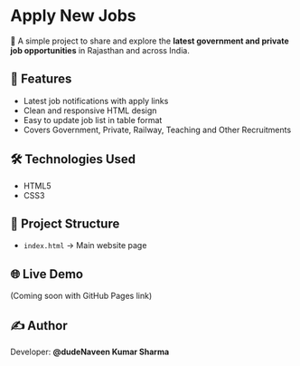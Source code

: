 # Apply New Jobs

🚀 A simple project to share and explore the **latest government and private job opportunities** in Rajasthan and across India.  

## 📌 Features
- Latest job notifications with apply links  
- Clean and responsive HTML design  
- Easy to update job list in table format  
- Covers Government, Private, Railway, Teaching and Other Recruitments  

## 🛠️ Technologies Used
- HTML5  
- CSS3  

## 📂 Project Structure
- `index.html` → Main website page  

## 🌐 Live Demo
(Coming soon with GitHub Pages link)

## ✍️ Author
Developer: **@dudeNaveen Kumar Sharma**
